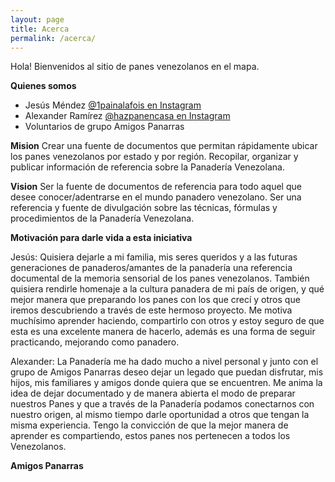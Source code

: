 ```yaml
---
layout: page
title: Acerca
permalink: /acerca/
---
```

Hola!
Bienvenidos al sitio de panes venezolanos en el mapa.

**Quienes somos**
- Jesús Méndez <a href="https://www.instagram.com/1painalafois/">@1painalafois en Instagram</a>
- Alexander Ramírez <a href="https://www.instagram.com/hazpanencasa/">@hazpanencasa en Instagram</a>
- Voluntarios de grupo Amigos Panarras

**Mision**
Crear una fuente de documentos que permitan rápidamente ubicar los panes venezolanos por estado y por región.
Recopilar, organizar y publicar información de referencia sobre la Panadería Venezolana.

**Vision**
Ser la fuente de documentos de referencia para todo aquel que desee conocer/adentrarse en el mundo panadero venezolano.
Ser una referencia y fuente de divulgación sobre las técnicas, fórmulas y procedimientos de la Panadería Venezolana.

**Motivación para darle vida a esta iniciativa**

Jesús: Quisiera dejarle a mi familia, mis seres queridos y a las futuras generaciones de panaderos/amantes de la panadería una referencia documental de la memoria sensorial de los panes venezolanos. También quisiera rendirle homenaje a la cultura panadera de mi país de origen, y qué mejor manera que preparando los panes con los que crecí y otros que iremos descubriendo a través de este hermoso proyecto. Me motiva muchísimo aprender haciendo, compartirlo con otros y estoy seguro de que esta es una excelente manera de hacerlo, además es una forma de seguir practicando, mejorando como panadero.

Alexander: La Panadería me ha dado mucho a nivel personal y junto con el grupo de Amigos Panarras deseo dejar un legado que puedan disfrutar, mis hijos, mis familiares y amigos donde quiera que se encuentren. Me anima la idea de dejar documentado y de manera abierta el modo de preparar nuestros Panes y que a través de la Panadería podamos conectarnos con nuestro origen, al mismo tiempo darle oportunidad a otros que tengan la misma experiencia. Tengo la convicción de que la mejor manera de aprender es compartiendo, estos panes nos pertenecen a todos los Venezolanos.


**Amigos Panarras**

